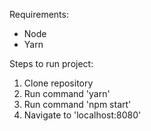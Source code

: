 Requirements:
* Node
* Yarn

Steps to run project:

1) Clone repository
2) Run command 'yarn'
3) Run command 'npm start'
4) Navigate to 'localhost:8080'
